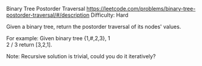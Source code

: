 Binary Tree Postorder Traversal
https://leetcode.com/problems/binary-tree-postorder-traversal/#/description
Difficulty: Hard


Given a binary tree, return the postorder traversal of its nodes' values.

For example:
Given binary tree {1,#,2,3},
   1
    \
     2
    /
   3
return [3,2,1].

Note: Recursive solution is trivial, could you do it iteratively?